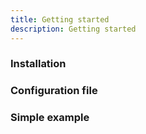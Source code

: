 ```yaml
---
title: Getting started
description: Getting started
---
```


### Installation

### Configuration file

### Simple example